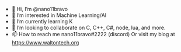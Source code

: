- 👋 Hi, I’m @nano11bravo
- 👀 I’m interested in Machine Learning/AI
- 🌱 I’m currently learning K
- 💞️ I’m looking to collaborate on C, C++, C#, node, lua, and more.
- 📫 How to reach me nano11bravo#2222 (discord)
Or visit my blog at https://www.waltontech.org
